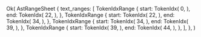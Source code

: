 Ok(
    AstRangeSheet {
        text_ranges: [
            TokenIdxRange {
                start: TokenIdx(
                    0,
                ),
                end: TokenIdx(
                    22,
                ),
            },
            TokenIdxRange {
                start: TokenIdx(
                    22,
                ),
                end: TokenIdx(
                    34,
                ),
            },
            TokenIdxRange {
                start: TokenIdx(
                    34,
                ),
                end: TokenIdx(
                    39,
                ),
            },
            TokenIdxRange {
                start: TokenIdx(
                    39,
                ),
                end: TokenIdx(
                    44,
                ),
            },
        ],
    },
)